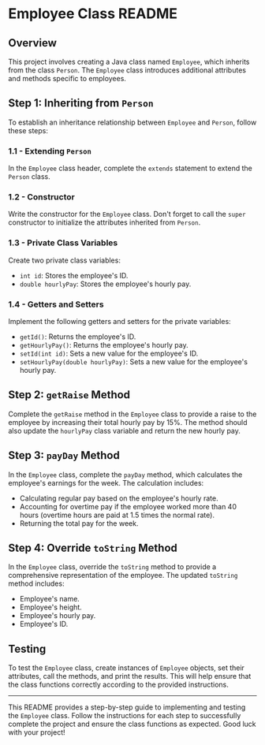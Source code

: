 # Employee Class README

## Overview

This project involves creating a Java class named `Employee`, which inherits from the class `Person`. The `Employee` class introduces additional attributes and methods specific to employees.

## Step 1: Inheriting from `Person`

To establish an inheritance relationship between `Employee` and `Person`, follow these steps:

### 1.1 - Extending `Person`

In the `Employee` class header, complete the `extends` statement to extend the `Person` class.

### 1.2 - Constructor

Write the constructor for the `Employee` class. Don't forget to call the `super` constructor to initialize the attributes inherited from `Person`.

### 1.3 - Private Class Variables

Create two private class variables:
- `int id`: Stores the employee's ID.
- `double hourlyPay`: Stores the employee's hourly pay.

### 1.4 - Getters and Setters

Implement the following getters and setters for the private variables:
- `getId()`: Returns the employee's ID.
- `getHourlyPay()`: Returns the employee's hourly pay.
- `setId(int id)`: Sets a new value for the employee's ID.
- `setHourlyPay(double hourlyPay)`: Sets a new value for the employee's hourly pay.

## Step 2: `getRaise` Method

Complete the `getRaise` method in the `Employee` class to provide a raise to the employee by increasing their total hourly pay by 15%. The method should also update the `hourlyPay` class variable and return the new hourly pay.

## Step 3: `payDay` Method

In the `Employee` class, complete the `payDay` method, which calculates the employee's earnings for the week. The calculation includes:

- Calculating regular pay based on the employee's hourly rate.
- Accounting for overtime pay if the employee worked more than 40 hours (overtime hours are paid at 1.5 times the normal rate).
- Returning the total pay for the week.

## Step 4: Override `toString` Method

In the `Employee` class, override the `toString` method to provide a comprehensive representation of the employee. The updated `toString` method includes:

- Employee's name.
- Employee's height.
- Employee's hourly pay.
- Employee's ID.

## Testing

To test the `Employee` class, create instances of `Employee` objects, set their attributes, call the methods, and print the results. This will help ensure that the class functions correctly according to the provided instructions.

---

This README provides a step-by-step guide to implementing and testing the `Employee` class. Follow the instructions for each step to successfully complete the project and ensure the class functions as expected. Good luck with your project!
